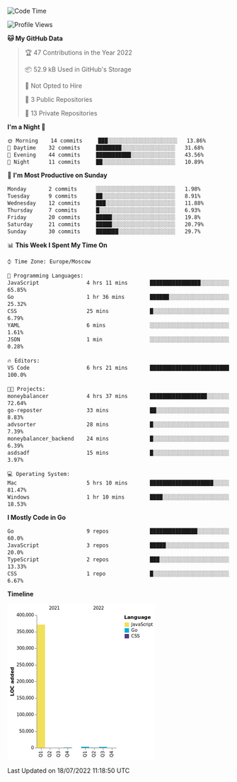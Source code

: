 <!--START_SECTION:waka-->
![Code Time](http://img.shields.io/badge/Code%20Time-374%20hrs%2017%20mins-blue)

![Profile Views](http://img.shields.io/badge/Profile%20Views-0-blue)

**🐱 My GitHub Data** 

> 🏆 47 Contributions in the Year 2022
 > 
> 📦 52.9 kB Used in GitHub's Storage 
 > 
> 🚫 Not Opted to Hire
 > 
> 📜 3 Public Repositories 
 > 
> 🔑 13 Private Repositories  
 > 
**I'm a Night 🦉** 

```text
🌞 Morning    14 commits     ███░░░░░░░░░░░░░░░░░░░░░░   13.86% 
🌆 Daytime    32 commits     ████████░░░░░░░░░░░░░░░░░   31.68% 
🌃 Evening    44 commits     ███████████░░░░░░░░░░░░░░   43.56% 
🌙 Night      11 commits     ██░░░░░░░░░░░░░░░░░░░░░░░   10.89%

```
📅 **I'm Most Productive on Sunday** 

```text
Monday       2 commits      ░░░░░░░░░░░░░░░░░░░░░░░░░   1.98% 
Tuesday      9 commits      ██░░░░░░░░░░░░░░░░░░░░░░░   8.91% 
Wednesday    12 commits     ███░░░░░░░░░░░░░░░░░░░░░░   11.88% 
Thursday     7 commits      █░░░░░░░░░░░░░░░░░░░░░░░░   6.93% 
Friday       20 commits     █████░░░░░░░░░░░░░░░░░░░░   19.8% 
Saturday     21 commits     █████░░░░░░░░░░░░░░░░░░░░   20.79% 
Sunday       30 commits     ███████░░░░░░░░░░░░░░░░░░   29.7%

```


📊 **This Week I Spent My Time On** 

```text
⌚︎ Time Zone: Europe/Moscow

💬 Programming Languages: 
JavaScript               4 hrs 11 mins       ████████████████░░░░░░░░░   65.85% 
Go                       1 hr 36 mins        ██████░░░░░░░░░░░░░░░░░░░   25.32% 
CSS                      25 mins             █░░░░░░░░░░░░░░░░░░░░░░░░   6.79% 
YAML                     6 mins              ░░░░░░░░░░░░░░░░░░░░░░░░░   1.61% 
JSON                     1 min               ░░░░░░░░░░░░░░░░░░░░░░░░░   0.28%

🔥 Editors: 
VS Code                  6 hrs 21 mins       █████████████████████████   100.0%

🐱‍💻 Projects: 
moneybalancer            4 hrs 37 mins       ██████████████████░░░░░░░   72.64% 
go-reposter              33 mins             ██░░░░░░░░░░░░░░░░░░░░░░░   8.83% 
advsorter                28 mins             █░░░░░░░░░░░░░░░░░░░░░░░░   7.39% 
moneybalancer_backend    24 mins             █░░░░░░░░░░░░░░░░░░░░░░░░   6.39% 
asdsadf                  15 mins             █░░░░░░░░░░░░░░░░░░░░░░░░   3.97%

💻 Operating System: 
Mac                      5 hrs 10 mins       ████████████████████░░░░░   81.47% 
Windows                  1 hr 10 mins        ████░░░░░░░░░░░░░░░░░░░░░   18.53%

```

**I Mostly Code in Go** 

```text
Go                       9 repos             ███████████████░░░░░░░░░░   60.0% 
JavaScript               3 repos             █████░░░░░░░░░░░░░░░░░░░░   20.0% 
TypeScript               2 repos             ███░░░░░░░░░░░░░░░░░░░░░░   13.33% 
CSS                      1 repo              █░░░░░░░░░░░░░░░░░░░░░░░░   6.67%

```


**Timeline**

![Chart not found](https://raw.githubusercontent.com/jeezft/jeezft/main/charts/bar_graph.png) 


 Last Updated on 18/07/2022 11:18:50 UTC
<!--END_SECTION:waka-->
